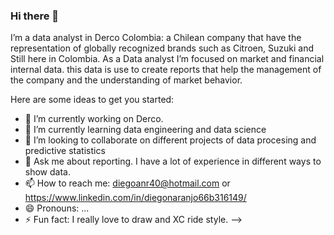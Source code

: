 ### Hi there 👋

I’m a data analyst in Derco Colombia: a Chilean company that have the representation of globally recognized brands such as Citroen, Suzuki and Still here in Colombia.
As a Data analyst I’m focused on market and financial internal data. this data is use to create reports that help the management of the company and the understanding of market behavior.

Here are some ideas to get you started:

- 🔭 I’m currently working on Derco.
- 🌱 I’m currently learning data engineering and data science 
- 👯 I’m looking to collaborate on different projects of data procesing and predictive statistics 
- 💬 Ask me about reporting. I have a lot of experience in different ways to show data.
- 📫 How to reach me: diegoanr40@hotmail.com or https://www.linkedin.com/in/diegonaranjo66b316149/
- 😄 Pronouns: ...
- ⚡ Fun fact: I really love to draw and XC ride style.
-->
